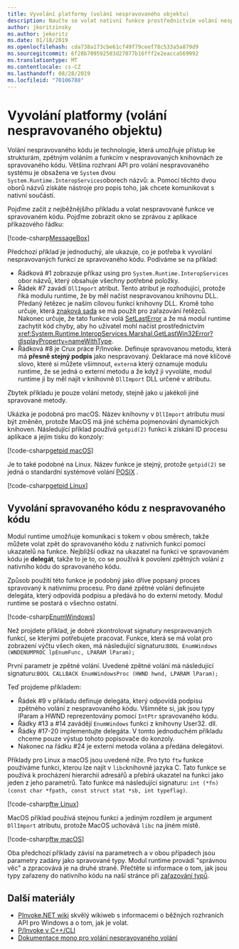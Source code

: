 ```yaml
---
title: Vyvolání platformy (volání nespravovaného objektu)
description: Naučte se volat nativní funkce prostřednictvím volání nespravovaného kódu v .NET.
author: jkoritzinsky
ms.author: jekoritz
ms.date: 01/18/2019
ms.openlocfilehash: cda738a173cbe61cf49f79ceef78c533a5a879d9
ms.sourcegitcommit: 6f28b709592503d27077b16fff2e2eacca569992
ms.translationtype: MT
ms.contentlocale: cs-CZ
ms.lasthandoff: 08/28/2019
ms.locfileid: "70106788"
---
```

# <a name="platform-invoke-pinvoke"></a>Vyvolání platformy (volání nespravovaného objektu)

Volání nespravovaného kódu je technologie, která umožňuje přístup ke strukturám, zpětným voláním a funkcím v nespravovaných knihovnách ze spravovaného kódu. Většina rozhraní API pro volání nespravovaného systému je obsažena ve `System` dvou `System.Runtime.InteropServices`oborech názvů: a. Pomocí těchto dvou oborů názvů získáte nástroje pro popis toho, jak chcete komunikovat s nativní součástí.

Pojďme začít z nejběžnějšího příkladu a volat nespravované funkce ve spravovaném kódu. Pojďme zobrazit okno se zprávou z aplikace příkazového řádku:

[!code-csharp[MessageBox](~/samples/snippets/standard/interop/pinvoke/messagebox.cs)]

Předchozí příklad je jednoduchý, ale ukazuje, co je potřeba k vyvolání nespravovaných funkcí ze spravovaného kódu. Podíváme se na příklad:

- Řádková #1 zobrazuje příkaz using pro `System.Runtime.InteropServices` obor názvů, který obsahuje všechny potřebné položky.
- Řádek #7 zavádí `DllImport` atribut. Tento atribut je rozhodující, protože říká modulu runtime, že by měl načíst nespravovanou knihovnu DLL. Předaný řetězec je naším cílovou funkcí knihovny DLL. Kromě toho určuje, která [znaková sada](./charset.md) se má použít pro zařazování řetězců. Nakonec určuje, že tato funkce volá [SetLastError](/windows/desktop/api/errhandlingapi/nf-errhandlingapi-setlasterror) a že má modul runtime zachytit kód chyby, aby ho uživatel mohl načíst prostřednictvím <xref:System.Runtime.InteropServices.Marshal.GetLastWin32Error?displayProperty=nameWithType>.
- Řádková #8 je Crux práce P/Invoke. Definuje spravovanou metodu, která má **přesně stejný podpis** jako nespravovaný. Deklarace má nové klíčové slovo, které si můžete všimnout, `extern`a který oznamuje modulu runtime, že se jedná o externí metodu a že když ji vyvoláte, modul runtime ji by měl najít v knihovně `DllImport` DLL určené v atributu.

Zbytek příkladu je pouze volání metody, stejně jako u jakékoli jiné spravované metody.

Ukázka je podobná pro macOS. Název knihovny v `DllImport` atributu musí být změněn, protože MacOS má jiné schéma pojmenování dynamických knihoven. Následující příklad používá `getpid(2)` funkci k získání ID procesu aplikace a jejím tisku do konzoly:

[!code-csharp[getpid macOS](~/samples/snippets/standard/interop/pinvoke/getpid-macos.cs)]

Je to také podobné na Linux. Název funkce je stejný, protože `getpid(2)` se jedná o standardní systémové volání [POSIX](https://en.wikipedia.org/wiki/POSIX) .

[!code-csharp[getpid Linux](~/samples/snippets/standard/interop/pinvoke/getpid-linux.cs)]

## <a name="invoking-managed-code-from-unmanaged-code"></a>Vyvolání spravovaného kódu z nespravovaného kódu

Modul runtime umožňuje komunikaci s tokem v obou směrech, takže můžete volat zpět do spravovaného kódu z nativních funkcí pomocí ukazatelů na funkce. Nejbližší odkaz na ukazatel na funkci ve spravovaném kódu je **delegát**, takže to je to, co se používá k povolení zpětných volání z nativního kódu do spravovaného kódu.

Způsob použití této funkce je podobný jako dříve popsaný proces spravovaný k nativnímu procesu. Pro dané zpětné volání definujete delegáta, který odpovídá podpisu a předává ho do externí metody. Modul runtime se postará o všechno ostatní.

[!code-csharp[EnumWindows](~/samples/snippets/standard/interop/pinvoke/enumwindows.cs)]

Než projdete příklad, je dobré zkontrolovat signatury nespravovaných funkcí, se kterými potřebujete pracovat. Funkce, která se má volat pro zobrazení výčtu všech oken, má následující signaturu:`BOOL EnumWindows (WNDENUMPROC lpEnumFunc, LPARAM lParam);`

První parametr je zpětné volání. Uvedené zpětné volání má následující signaturu:`BOOL CALLBACK EnumWindowsProc (HWND hwnd, LPARAM lParam);`

Teď projdeme příkladem:

- Řádek #9 v příkladu definuje delegáta, který odpovídá podpisu zpětného volání z nespravovaného kódu. Všimněte si, jak jsou typy lParam a HWND reprezentovány pomocí `IntPtr` spravovaného kódu.
- Řádky #13 a #14 zavádějí `EnumWindows` funkci z knihovny User32. dll.
- Řádky #17-20 implementujte delegáta. V tomto jednoduchém příkladu chceme pouze výstup tohoto popisovače do konzoly.
- Nakonec na řádku #24 je externí metoda volána a předána delegátovi.

Příklady pro Linux a macOS jsou uvedené níže. Pro tyto `ftw` funkce používáme funkci, kterou lze najít v `libc`knihovně jazyka C. Tato funkce se používá k procházení hierarchií adresářů a přebírá ukazatel na funkci jako jeden z jeho parametrů. Tato funkce má následující signaturu: `int (*fn) (const char *fpath, const struct stat *sb, int typeflag)`.

[!code-csharp[ftw Linux](~/samples/snippets/standard/interop/pinvoke/ftw-linux.cs)]

MacOS příklad používá stejnou funkci a jediným rozdílem je argument `DllImport` atributu, protože MacOS uchovává `libc` na jiném místě.

[!code-csharp[ftw macOS](~/samples/snippets/standard/interop/pinvoke/ftw-macos.cs)]

Oba předchozí příklady závisí na parametrech a v obou případech jsou parametry zadány jako spravované typy. Modul runtime provádí "správnou věc" a zpracovává je na druhé straně. Přečtěte si informace o tom, jak jsou typy zařazeny do nativního kódu na naší stránce při [zařazování typů](type-marshaling.md).

## <a name="more-resources"></a>Další materiály

- [PInvoke.NET wiki](https://www.pinvoke.net/) skvělý wikiweb s informacemi o běžných rozhraních API pro Windows a o tom, jak je volat.
- [P/Invoke v C++/CLI](/cpp/dotnet/native-and-dotnet-interoperability)
- [Dokumentace mono pro volání nespravovaného volání](https://www.mono-project.com/docs/advanced/pinvoke/)
